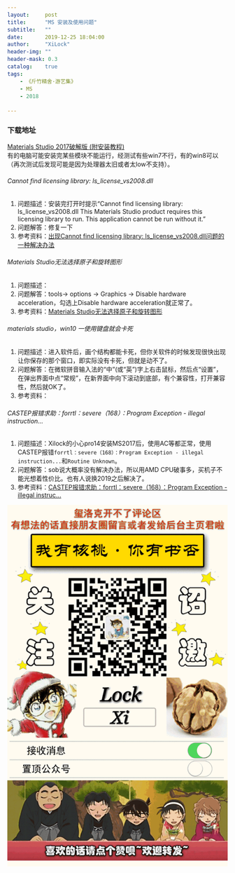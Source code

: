 ```yaml
---
layout:     post
title:      "MS 安装及使用问题"
subtitle:   ""
date:       2019-12-25 18:04:00
author:     "XiLock"
header-img: ""
header-mask: 0.3
catalog:    true
tags:
    - 《斤竹精舍·游艺集》
    - MS
    - 2018

---
```


### 下载地址

[Materials Studio 2017破解版 (附安装教程)](http://www.ddooo.com/softdown/93763.htm#dltab)    
有的电脑可能安装完某些模块不能运行，经测试有些win7不行，有的win8可以（再次测试后发现可能是因为处理器太旧或者太low不支持）。  

###### Cannot find licensing library: ls_license_vs2008.dll 
1. 问题描述：安装完打开时提示“Cannot find licensing library: ls_license_vs2008.dll  This Materials Studio product requires this licensing library to run.  This application cannot be run without it.”
1. 问题解答：修复一下
1. 参考资料：[出现Cannot find licensing library: ls_license_vs2008.dll问题的一种解决办法](http://bbs.keinsci.com/thread-10357-1-1.html)

###### Materials Studio无法选择原子和旋转图形
1. 问题描述：
1. 问题解答：tools-> options -> Graphics -> Disable hardware acceleration，勾选上Disable hardware acceleration就正常了。
1. 参考资料：[Materials Studio无法选择原子和旋转图形](http://muchong.com/html/201004/1932432.html)

###### materials studio，win10 一使用键盘就会卡死
1. 问题描述：进入软件后，画个结构都能卡死，但你关软件的时候发现很快出现让你保存的那个窗口，即实际没有卡死，但就是动不了。
1. 问题解答：在微软拼音输入法的“中”(或“英”)字上右击鼠标，然后点“设置”，在弹出界面中点“常规”，在新界面中向下滚动到底部，有个兼容性，打开兼容性，然后就OK了。
1. 参考资料：

###### CASTEP报错求助：forrtl：severe（168）：Program Exception - illegal instruction...
1. 问题描述：Xilock的小心pro14安装MS2017后，使用AC等都正常，使用CASTEP报错`forrtl：severe（168）：Program Exception - illegal instruction...`和`Routine Unknown`。  
1. 问题解答：sob说大概率没有解决办法，所以用AMD CPU破事多，买机子不能光想着性价比。也有人说换2019之后解决了。
1. 参考资料：[CASTEP报错求助：forrtl：severe（168）：Program Exception - illegal instruc...](http://bbs.keinsci.com/thread-19052-1-1.html#opennewwindow)

![](/img/wc-tail.GIF)
